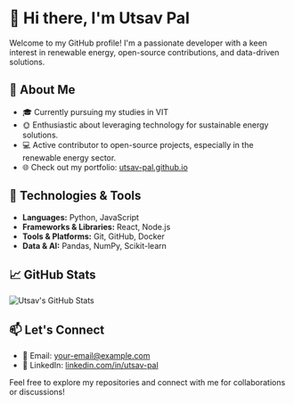 # 👋 Hi there, I'm Utsav Pal

Welcome to my GitHub profile! I'm a passionate developer with a keen interest in renewable energy, open-source contributions, and data-driven solutions.

## 🌱 About Me

- 🎓 Currently pursuing my studies in VIT 
- 🌞 Enthusiastic about leveraging technology for sustainable energy solutions.
- 💻 Active contributor to open-source projects, especially in the renewable energy sector.
- 🌐 Check out my portfolio: [utsav-pal.github.io](https://utsav-pal.github.io/)

## 🔧 Technologies & Tools

- **Languages:** Python, JavaScript
- **Frameworks & Libraries:** React, Node.js
- **Tools & Platforms:** Git, GitHub, Docker
- **Data & AI:** Pandas, NumPy, Scikit-learn

## 📈 GitHub Stats

![Utsav's GitHub Stats](https://github-readme-stats.vercel.app/api?username=utsav-pal&show_icons=true&theme=radical)

## 📫 Let's Connect

- 📧 Email: [your-email@example.com](mailto:your-email@example.com)
- 💼 LinkedIn: [linkedin.com/in/utsav-pal](https://linkedin.com/in/utsav-pal)

Feel free to explore my repositories and connect with me for collaborations or discussions!

